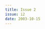 ```yaml
---
title: Issue 2
issue: i2
date: 2003-10-15
---
```


<!-- An editorial preface to the Issue may go here in Markdown format. -->